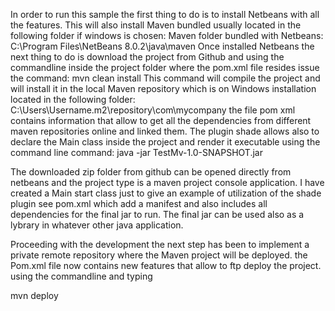 In order to run this sample the first thing to do is to install Netbeans with all the features. This will also install Maven bundled usually located in the following folder if windows is chosen: Maven folder bundled with Netbeans: C:\Program Files\NetBeans 8.0.2\java\maven Once installed Netbeans the next thing to do is download the project from Github and using the commandline inside the project folder where the pom.xml file resides issue the command: mvn clean install This command will compile the project and will install it in the local Maven repository which is on Windows installation located in the following folder: C:\Users\Username.m2\repository\com\mycompany the file pom xml contains information that allow to get all the dependencies from different maven repositories online and linked them. The plugin shade allows also to declare the Main class inside the project and render it executable using the command line command: java -jar TestMv-1.0-SNAPSHOT.jar

The downloaded zip folder from github can be opened directly from netbeans and the project type is a maven project console application. I have created a Main start class just to give an example of utilization of the shade plugin see pom.xml which add a manifest and also includes all dependencies for the final jar to run. The final jar can be used also as a lybrary in whatever other java application.

Proceeding with the development the next step has been to implement a private remote repository where the Maven project will be deployed. the Pom.xml file now contains new features that allow to ftp deploy the project. using the commandline and typing

mvn deploy